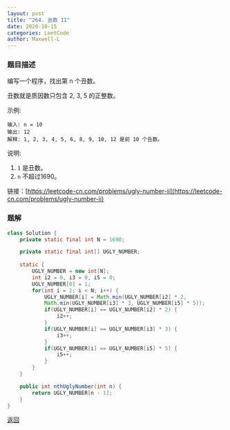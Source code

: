 ```yaml
---
layout: post
title: "264. 丑数 II"
date: 2020-10-15
categories: LeetCode
author: Maxwell-L
---
```


### **题目描述**
编写一个程序，找出第 n 个丑数。

丑数就是质因数只包含 2, 3, 5 的正整数。

示例:

```
输入: n = 10
输出: 12
解释: 1, 2, 3, 4, 5, 6, 8, 9, 10, 12 是前 10 个丑数。
```

说明:  
1. `1` 是丑数。
2. `n` 不超过1690。


链接：[https://leetcode-cn.com/problems/ugly-number-ii](https://leetcode-cn.com/problems/ugly-number-ii)


### **题解**
``` java
class Solution {
    private static final int N = 1690;

    private static final int[] UGLY_NUMBER;
    
    static {
        UGLY_NUMBER = new int[N];
        int i2 = 0, i3 = 0, i5 = 0;
        UGLY_NUMBER[0] = 1;
        for(int i = 1; i < N; i++) {
            UGLY_NUMBER[i] = Math.min(UGLY_NUMBER[i2] * 2, 
            Math.min(UGLY_NUMBER[i3] * 3, UGLY_NUMBER[i5] * 5));
            if(UGLY_NUMBER[i] == UGLY_NUMBER[i2] * 2) {
                i2++;
            }
            if(UGLY_NUMBER[i] == UGLY_NUMBER[i3] * 3) {
                i3++;
            }
            if(UGLY_NUMBER[i] == UGLY_NUMBER[i5] * 5) {
                i5++;
            }
        }
    }

    public int nthUglyNumber(int n) {
        return UGLY_NUMBER[n - 1];
    }
}
```


[返回](https://maxwell-blog.cn/leetcode/2020/10/08/leetcode.html)